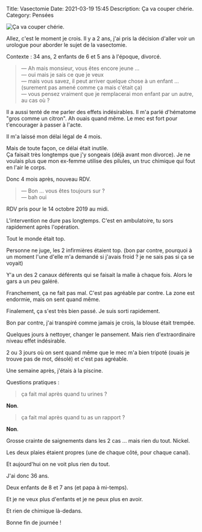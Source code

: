 Title: Vasectomie
Date: 2021-03-19 15:45
Description: Ça va couper chérie.
Category: Pensées

![Ça va couper chérie.]({static}/images/vasectomie/ca-va-couper-720x340.webp#full "Ça va couper chérie.")

Allez, c'est le moment je crois.
Il y a 2 ans, j'ai pris la décision d'aller voir un urologue pour aborder le sujet de la vasectomie.

Contexte : 34 ans, 2 enfants de 6 et 5 ans à l'époque, divorcé.

> — Ah mais monsieur, vous êtes encore jeune ...  
> — oui mais je sais ce que je veux  
> — mais vous savez, il peut arriver quelque chose à un enfant ... (surement pas amené comme ça mais c'était ça)  
> — vous pensez vraiment que je remplacerai mon enfant par un autre, au cas où ?  

Il a aussi tenté de me parler des effets indésirables. Il m'a parlé d'hématome "gros comme un citron". Ah ouais quand même. Le mec est fort pour t'encourager à passer à l'acte.

Il m'a laissé mon délai légal de 4 mois.

Mais de toute façon, ce délai était inutile.  
Ça faisait très longtemps que j'y songeais (déjà avant mon divorce). Je ne voulais plus que mon ex-femme utilise des pilules, un truc chimique qui fout en l'air le corps.

Donc 4 mois après, nouveau RDV.

> — Bon ... vous êtes toujours sur ?  
> — bah oui

RDV pris pour le 14 octobre 2019 au midi.

L'intervention ne dure pas longtemps. C'est en ambulatoire, tu sors rapidement après l'opération.

Tout le monde était top.

Personne ne juge, les 2 infirmières étaient top.
(bon par contre, pourquoi à un moment l'une d'elle m'a demandé si j'avais froid ? je ne sais pas si ça se voyait)

Y'a un des 2 canaux déférents qui se faisait la malle à chaque fois. Alors le gars a un peu galéré.

Franchement, ça ne fait pas mal. C'est pas agréable par contre. La zone est endormie, mais on sent quand même.

Finalement, ça s'est très bien passé. Je suis sorti rapidement.

Bon par contre, j'ai transpiré comme jamais je crois, la blouse était trempée.

Quelques jours à nettoyer, changer le pansement.
Mais rien d'extraordinaire niveau effet indésirable.

2 ou 3 jours où on sent quand même que le mec m'a bien tripoté (ouais je trouve pas de mot, désolé) et c'est pas agréable.

Une semaine après, j'étais à la piscine.

Questions pratiques :

> ça fait mal après quand tu urines ?

**Non**.

> ça fait mal après quand tu as un rapport ?

**Non**.

Grosse crainte de saignements dans les 2 cas ... mais rien du tout. Nickel.

Les deux plaies étaient propres (une de chaque côté, pour chaque canal).

Et aujourd'hui on ne voit plus rien du tout.

J'ai donc 36 ans.

Deux enfants de 8 et 7 ans (et papa à mi-temps).

Et je ne veux plus d'enfants et je ne peux plus en avoir.

Et rien de chimique là-dedans.

Bonne fin de journée !
